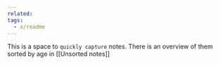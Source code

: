 ```yaml
---
related: 
tags:
  - x/readme
---
```

This is a space to `quickly capture` notes.  There is an overview of them sorted by age in [[Unsorted notes]]
